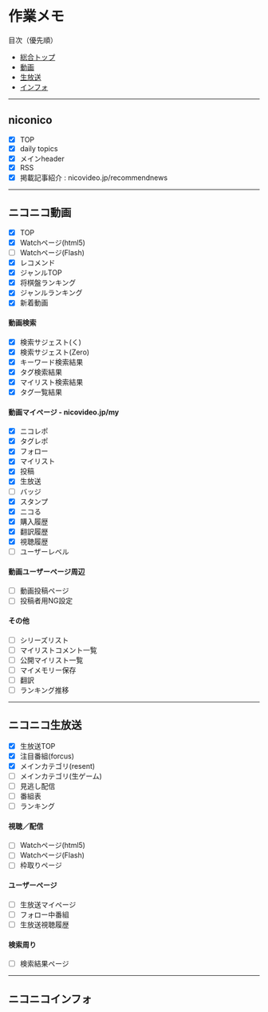 # 作業メモ

目次（優先順）

- [総合トップ](#niconico)
- [動画](#ニコニコ動画)
- [生放送](#ニコニコ生放送)
- [インフォ](#ニコニコインフォ)

---

## niconico
- [x] TOP
- [x] daily topics
- [x] メインheader
- [x] RSS
- [x] 掲載記事紹介 : nicovideo.jp/recommendnews

---

## ニコニコ動画
- [x] TOP
- [x] Watchページ(html5)
- [ ] Watchページ(Flash)
- [x] レコメンド
- [x] ジャンルTOP
- [x] 将棋盤ランキング
- [x] ジャンルランキング
- [x] 新着動画

#### 動画検索
- [x] 検索サジェスト(く)
- [x] 検索サジェスト(Zero)
- [x] キーワード検索結果
- [x] タグ検索結果
- [x] マイリスト検索結果
- [x] タグ一覧結果

#### 動画マイページ - nicovideo.jp/my
- [x] ニコレポ
- [x] タグレポ
- [x] フォロー
- [x] マイリスト
- [x] 投稿
- [x] 生放送
- [ ] バッジ
- [x] スタンプ
- [x] ニコる
- [x] 購入履歴
- [x] 翻訳履歴
- [x] 視聴履歴
- [ ] ユーザーレベル

#### 動画ユーザーページ周辺 
- [ ] 動画投稿ページ
- [ ] 投稿者用NG設定

#### その他
- [ ] シリーズリスト
- [ ] マイリストコメント一覧
- [ ] 公開マイリスト一覧
- [ ] マイメモリー保存
- [ ] 翻訳
- [ ] ランキング推移

---

## ニコニコ生放送
- [x] 生放送TOP
- [x] 注目番組(forcus)
- [x] メインカテゴリ(resent)
- [ ] メインカテゴリ(生ゲーム)
- [ ] 見逃し配信
- [ ] 番組表
- [ ] ランキング

#### 視聴／配信
- [ ] Watchページ(html5)
- [ ] Watchページ(Flash)
- [ ] 枠取りページ

#### ユーザーページ
- [ ] 生放送マイページ
- [ ] フォロー中番組
- [ ] 生放送視聴履歴

#### 検索周り
- [ ] 検索結果ページ


---

## ニコニコインフォ
